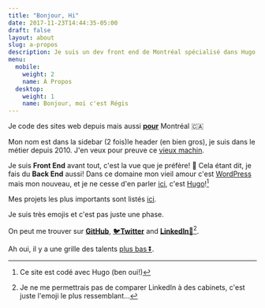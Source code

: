 ```yaml
---
title: "Bonjour, Hi"
date: 2017-11-23T14:44:35-05:00
draft: false
layout: about
slug: a-propos
description: Je suis un dev front end de Montréal spécialisé dans Hugo et Wordpress! Je peux vous aider?
menu:
  mobile:
    weight: 2
    name: À Propos
  desktop: 
    weight: 1
    name: Bonjour, moi c'est Régis
---
```


Je code des sites web depuis mais aussi [**pour**](/fr/project_tags/mtl/) Montréal 🇨🇦

Mon nom est dans <span class="desktop-inline">la sidebar (2 fois)</span><span class="mobile-inline tablet-inline">le header (en bien gros)</span>, je suis dans le métier depuis 2010. J'en veux pour preuve ce <a target="_blank" class="no-ajax" rel="nofollow" href="https://regisphilibert.com/2011/fr/">vieux machin</a>.

Je suis __Front End__ avant tout, c'est la vue que je préfère! 🎸
Cela étant dit, je fais du __Back End__ aussi! Dans ce domaine mon vieil amour c'est [WordPress](/fr/project_tags/wordpress) mais mon nouveau, et je ne cesse d'en parler [ici](/tags/hugo), c'est [Hugo](http://gohugo.io/)![^1]

Mes projets les plus importants sont listés [ici](/fr/).

Je suis très emojis et c'est pas juste une phase. 

On peut me trouver sur <span class="black-color">[__GitHub__](https://github.com/regisphilibert)</span>, <span class="twitter-color">[🐦__Twitter__](https://twitter.com/regisphilibert)</span> and <span class="black-color">[__LinkedIn__🚾](https://www.linkedin.com/in/regisphilibert)</span>[^2].

Ah oui, il y a une grille des talents [plus bas ⏬](#skill-grid).
[^1]: Ce site est codé avec Hugo (ben oui!)

[^2]: Je ne me permettrais pas de comparer LinkedIn à des cabinets, c'est juste l'emoji le plus ressemblant...